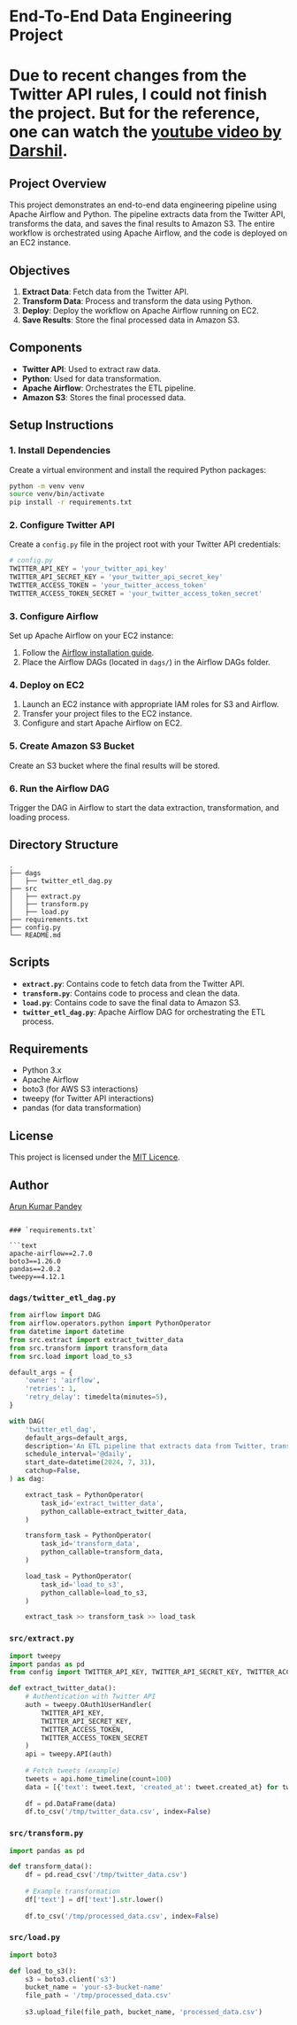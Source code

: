 # End-To-End Data Engineering Project


# Due to recent changes from the Twitter API rules, I could not finish the project. But for the reference, one can watch the [youtube video by Darshil](https://www.youtube.com/watch?v=q8q3OFFfY6c&t=1456s).

## Project Overview

This project demonstrates an end-to-end data engineering pipeline using Apache Airflow and Python. The pipeline extracts data from the Twitter API, transforms the data, and saves the final results to Amazon S3. The entire workflow is orchestrated using Apache Airflow, and the code is deployed on an EC2 instance.

## Objectives

1. **Extract Data**: Fetch data from the Twitter API.
2. **Transform Data**: Process and transform the data using Python.
3. **Deploy**: Deploy the workflow on Apache Airflow running on EC2.
4. **Save Results**: Store the final processed data in Amazon S3.

## Components

- **Twitter API**: Used to extract raw data.
- **Python**: Used for data transformation.
- **Apache Airflow**: Orchestrates the ETL pipeline.
- **Amazon S3**: Stores the final processed data.

## Setup Instructions

### 1. Install Dependencies

Create a virtual environment and install the required Python packages:

```bash
python -m venv venv
source venv/bin/activate
pip install -r requirements.txt
```

### 2. Configure Twitter API

Create a `config.py` file in the project root with your Twitter API credentials:

```python
# config.py
TWITTER_API_KEY = 'your_twitter_api_key'
TWITTER_API_SECRET_KEY = 'your_twitter_api_secret_key'
TWITTER_ACCESS_TOKEN = 'your_twitter_access_token'
TWITTER_ACCESS_TOKEN_SECRET = 'your_twitter_access_token_secret'
```

### 3. Configure Airflow

Set up Apache Airflow on your EC2 instance:

1. Follow the [Airflow installation guide](https://airflow.apache.org/docs/apache-airflow/stable/installation/index.html).
2. Place the Airflow DAGs (located in `dags/`) in the Airflow DAGs folder.

### 4. Deploy on EC2

1. Launch an EC2 instance with appropriate IAM roles for S3 and Airflow.
2. Transfer your project files to the EC2 instance.
3. Configure and start Apache Airflow on EC2.

### 5. Create Amazon S3 Bucket

Create an S3 bucket where the final results will be stored.

### 6. Run the Airflow DAG

Trigger the DAG in Airflow to start the data extraction, transformation, and loading process.

## Directory Structure

```
.
├── dags
│   ├── twitter_etl_dag.py
├── src
│   ├── extract.py
│   ├── transform.py
│   ├── load.py
├── requirements.txt
├── config.py
└── README.md
```

## Scripts

- **`extract.py`**: Contains code to fetch data from the Twitter API.
- **`transform.py`**: Contains code to process and clean the data.
- **`load.py`**: Contains code to save the final data to Amazon S3.
- **`twitter_etl_dag.py`**: Apache Airflow DAG for orchestrating the ETL process.

## Requirements

- Python 3.x
- Apache Airflow
- boto3 (for AWS S3 interactions)
- tweepy (for Twitter API interactions)
- pandas (for data transformation)

## License

This project is licensed under the [MIT Licence](License).

## Author

[Arun Kumar Pandey](https://arunp77.github.io/)
```

### `requirements.txt`

```text
apache-airflow==2.7.0
boto3==1.26.0
pandas==2.0.2
tweepy==4.12.1
```

### `dags/twitter_etl_dag.py`

```python
from airflow import DAG
from airflow.operators.python import PythonOperator
from datetime import datetime
from src.extract import extract_twitter_data
from src.transform import transform_data
from src.load import load_to_s3

default_args = {
    'owner': 'airflow',
    'retries': 1,
    'retry_delay': timedelta(minutes=5),
}

with DAG(
    'twitter_etl_dag',
    default_args=default_args,
    description='An ETL pipeline that extracts data from Twitter, transforms it, and loads it to S3.',
    schedule_interval='@daily',
    start_date=datetime(2024, 7, 31),
    catchup=False,
) as dag:

    extract_task = PythonOperator(
        task_id='extract_twitter_data',
        python_callable=extract_twitter_data,
    )

    transform_task = PythonOperator(
        task_id='transform_data',
        python_callable=transform_data,
    )

    load_task = PythonOperator(
        task_id='load_to_s3',
        python_callable=load_to_s3,
    )

    extract_task >> transform_task >> load_task
```

### `src/extract.py`

```python
import tweepy
import pandas as pd
from config import TWITTER_API_KEY, TWITTER_API_SECRET_KEY, TWITTER_ACCESS_TOKEN, TWITTER_ACCESS_TOKEN_SECRET

def extract_twitter_data():
    # Authentication with Twitter API
    auth = tweepy.OAuth1UserHandler(
        TWITTER_API_KEY,
        TWITTER_API_SECRET_KEY,
        TWITTER_ACCESS_TOKEN,
        TWITTER_ACCESS_TOKEN_SECRET
    )
    api = tweepy.API(auth)
    
    # Fetch tweets (example)
    tweets = api.home_timeline(count=100)
    data = [{'text': tweet.text, 'created_at': tweet.created_at} for tweet in tweets]
    
    df = pd.DataFrame(data)
    df.to_csv('/tmp/twitter_data.csv', index=False)
```

### `src/transform.py`

```python
import pandas as pd

def transform_data():
    df = pd.read_csv('/tmp/twitter_data.csv')
    
    # Example transformation
    df['text'] = df['text'].str.lower()
    
    df.to_csv('/tmp/processed_data.csv', index=False)
```

### `src/load.py`

```python
import boto3

def load_to_s3():
    s3 = boto3.client('s3')
    bucket_name = 'your-s3-bucket-name'
    file_path = '/tmp/processed_data.csv'
    
    s3.upload_file(file_path, bucket_name, 'processed_data.csv')
```